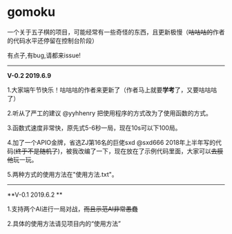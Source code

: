 # gomoku

一个关于五子棋的项目，可能经常有一些奇怪的东西，且更新极慢（~~咕咕咕的~~作者的代码水平还停留在控制台阶段）

有点子,有bug,请都来issue!

---

**V-0.2 2019.6.9**

1.大家端午节快乐！咕咕咕的作者来更新了（作者马上就要**学考**了，又要咕咕咕了）

2.听从了严工的建议 @yyhhenry 把使用程序的方式改为了使用函数的方式。

3.函数式速度非常快，原先式5-6秒一局，现在10s可以下100局。

4.加了一个APIO金牌，省选ZJ第16名的巨佬sxd @sxd666 2018年上半年写的代码(~~终于不是随机了~~)，被我改编了一下，现在放在了示例代码里面，大家可以~~去膜他~~玩一玩。

5.两种方式的使用方法在"使用方法.txt"。

---

**V-0.1 2019.6.2 **

1.支持两个AI进行一局对战，~~而且示范AI非常愚蠢~~

2.具体的使用方法请见项目内的“使用方法”

